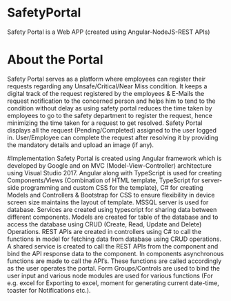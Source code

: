 # SafetyPortal
Safety Portal is a Web APP (created using Angular-NodeJS-REST APIs)


# About the Portal
Safety Portal serves as a platform where employees can register their requests regarding any Unsafe/Critical/Near Miss condition. It keeps a digital track of the request registered by the employees & E-Mails the request notification to the concerned person and helps him to tend to the condition without delay as using safety portal reduces the time taken by employees to go to the safety department to register the request, hence minimizing the time taken for a request to get resolved.
Safety Portal displays all the request (Pending/Completed) assigned to the user logged in. User/Employee can complete the request after resolving it by providing the mandatory details and upload an image (if any).


#Implementation
Safety Portal is created using Angular framework which is developed by Google and on MVC (Model-View-Controller) architecture using Visual Studio 2017. Angular along with TypeScript is used for creating Components/Views (Combination of HTML template, TypeScript for server-side programming and custom CSS for the template), C# for creating Models and Controllers & Bootstrap for CSS to ensure flexibility in device screen size maintains the layout of template. MSSQL server is used for database. Services are created using typescript for sharing data between different components. Models are created for table of the database and to access the database using CRUD (Create, Read, Update and Delete) Operations.
REST APIs are created in controllers using C# to call the functions in model for fetching data from database using CRUD operations. A shared service is created to call the REST APIs from the component and bind the API response data to the component. In components asynchronous functions are made to call the API’s. These functions are called accordingly as the user operates the portal. Form Groups/Controls are used to bind the user input and various node modules are used for various functions (For e.g. excel for Exporting to excel, moment for generating current date-time, toaster for Notifications etc.).
